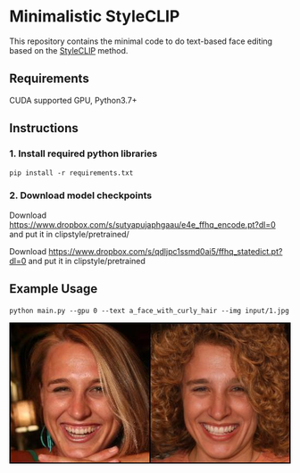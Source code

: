 # Minimalistic StyleCLIP
This repository contains the minimal code to do text-based face editing based on the [StyleCLIP](https://github.com/orpatashnik/StyleCLIP) method. 

## Requirements
CUDA supported GPU, Python3.7+

## Instructions
### 1. Install required python libraries
```
pip install -r requirements.txt
```
### 2. Download model checkpoints
Download https://www.dropbox.com/s/sutyapujaphgaau/e4e_ffhq_encode.pt?dl=0 and put it in clipstyle/pretrained/

Download https://www.dropbox.com/s/qdljpc1ssmd0ai5/ffhq_statedict.pt?dl=0 and put it in clipstyle/pretrained


## Example Usage
```
python main.py --gpu 0 --text a_face_with_curly_hair --img input/1.jpg
```

![Example](output.jpg)